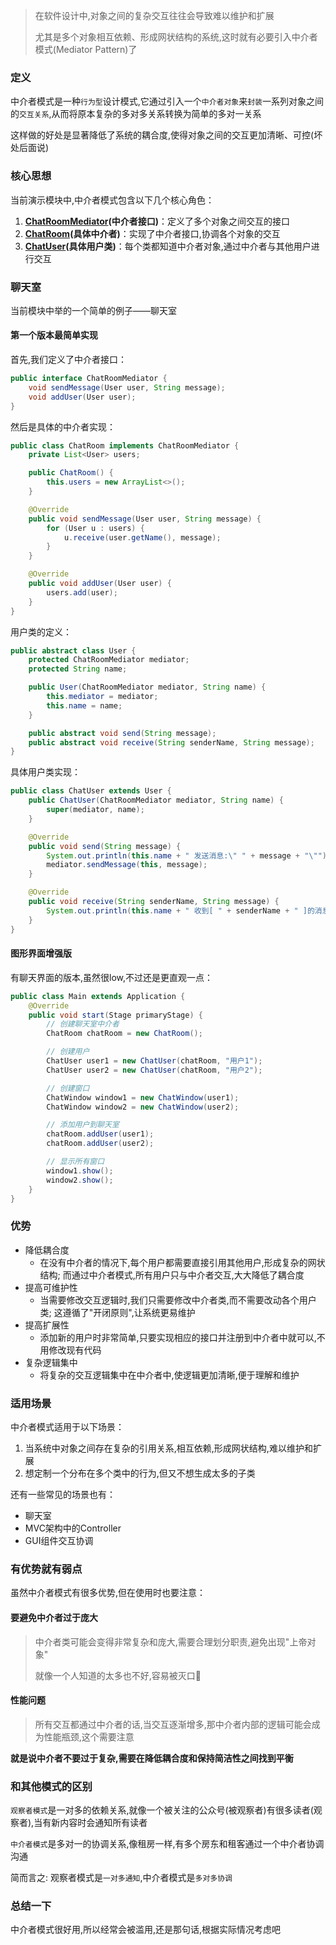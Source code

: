 > 在软件设计中,对象之间的复杂交互往往会导致难以维护和扩展
>
> 尤其是多个对象相互依赖、形成网状结构的系统,这时就有必要引入中介者模式(Mediator Pattern)了

### 定义

中介者模式是一种`行为型`设计模式,它通过引入一个`中介者对象`来`封装`一系列对象之间的`交互关系`,从而将原本复杂的多对多关系转换为简单的多对一关系

这样做的好处是显著降低了系统的耦合度,使得对象之间的交互更加清晰、可控(坏处后面说)

### 核心思想

当前演示模块中,中介者模式包含以下几个核心角色：

1. **[ChatRoomMediator](src/main/java/com/niudada/chatpro/ChatRoomMediator.java)(中介者接口)**：定义了多个对象之间交互的接口
2. **[ChatRoom](src/main/java/com/niudada/chatpro/ChatRoom.java)(具体中介者)**：实现了中介者接口,协调各个对象的交互
3. **[ChatUser](src/main/java/com/niudada/chatpro/ChatUser.java)(具体用户类)**：每个类都知道中介者对象,通过中介者与其他用户进行交互

### 聊天室

当前模块中举的一个简单的例子——聊天室

#### 第一个版本最简单实现

首先,我们定义了中介者接口：

```java
public interface ChatRoomMediator {
    void sendMessage(User user, String message);
    void addUser(User user);
}
```


然后是具体的中介者实现：

```java
public class ChatRoom implements ChatRoomMediator {
    private List<User> users;

    public ChatRoom() {
        this.users = new ArrayList<>();
    }

    @Override
    public void sendMessage(User user, String message) {
        for (User u : users) {
            u.receive(user.getName(), message);
        }
    }

    @Override
    public void addUser(User user) {
        users.add(user);
    }
}
```


用户类的定义：

```java
public abstract class User {
    protected ChatRoomMediator mediator;
    protected String name;

    public User(ChatRoomMediator mediator, String name) {
        this.mediator = mediator;
        this.name = name;
    }

    public abstract void send(String message);
    public abstract void receive(String senderName, String message);
}
```


具体用户类实现：

```java
public class ChatUser extends User {
    public ChatUser(ChatRoomMediator mediator, String name) {
        super(mediator, name);
    }

    @Override
    public void send(String message) {
        System.out.println(this.name + " 发送消息:\" " + message + "\"");
        mediator.sendMessage(this, message);
    }

    @Override
    public void receive(String senderName, String message) {
        System.out.println(this.name + " 收到[ " + senderName + " ]的消息: \"" + message + "\"");
    }
}
```


#### 图形界面增强版

有聊天界面的版本,虽然很low,不过还是更直观一点：

```java
public class Main extends Application {
    @Override
    public void start(Stage primaryStage) {
        // 创建聊天室中介者
        ChatRoom chatRoom = new ChatRoom();

        // 创建用户
        ChatUser user1 = new ChatUser(chatRoom, "用户1");
        ChatUser user2 = new ChatUser(chatRoom, "用户2");

        // 创建窗口
        ChatWindow window1 = new ChatWindow(user1);
        ChatWindow window2 = new ChatWindow(user2);

        // 添加用户到聊天室
        chatRoom.addUser(user1);
        chatRoom.addUser(user2);

        // 显示所有窗口
        window1.show();
        window2.show();
    }
}
```

### 优势

- 降低耦合度
  - 在没有中介者的情况下,每个用户都需要直接引用其他用户,形成复杂的网状结构; 而通过中介者模式,所有用户只与中介者交互,大大降低了耦合度
- 提高可维护性
  - 当需要修改交互逻辑时,我们只需要修改中介者类,而不需要改动各个用户类; 这遵循了"开闭原则",让系统更易维护
- 提高扩展性
  - 添加新的用户时非常简单,只要实现相应的接口并注册到中介者中就可以,不用修改现有代码
- 复杂逻辑集中
  - 将复杂的交互逻辑集中在中介者中,使逻辑更加清晰,便于理解和维护

### 适用场景

中介者模式适用于以下场景：
1. 当系统中对象之间存在复杂的引用关系,相互依赖,形成网状结构,难以维护和扩展
2. 想定制一个分布在多个类中的行为,但又不想生成太多的子类

还有一些常见的场景也有：
- 聊天室
- MVC架构中的Controller
- GUI组件交互协调

### 有优势就有弱点

虽然中介者模式有很多优势,但在使用时也要注意：

#### 要避免中介者过于庞大
> 中介者类可能会变得非常复杂和庞大,需要合理划分职责,避免出现"上帝对象"
> 
> 就像一个人知道的太多也不好,容易被灭口🤪

#### 性能问题
> 所有交互都通过中介者的话,当交互逐渐增多,那中介者内部的逻辑可能会成为性能瓶颈,这个需要注意


**就是说中介者不要过于复杂,需要在降低耦合度和保持简洁性之间找到平衡**

### 和其他模式的区别

`观察者模式`是一对多的依赖关系,就像一个被关注的公众号(被观察者)有很多读者(观察者),当有新内容时会通知所有读者

`中介者模式`是多对一的协调关系,像租房一样,有多个房东和租客通过一个中介者协调沟通

简而言之: 观察者模式是`一对多通知`,中介者模式是`多对多协调`

### 总结一下

中介者模式很好用,所以经常会被滥用,还是那句话,根据实际情况考虑吧